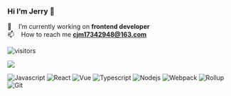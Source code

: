 ### Hi I’m Jerry 👋

🔭 &nbsp;&nbsp; I’m currently working on **frontend developer** <br/>
📫 &nbsp;&nbsp; How to reach me **cjm17342948@163.com** <br/>





![visitors](https://visitor-badge.glitch.me/badge?page_id=coderJerryM.coderJerryM&left_color=green&right_color=red)






![](https://github-readme-stats.vercel.app/api?username=coderJerryM)




![Javascript](https://img.shields.io/badge/-Javascript-d1a622?style=flat-square&logo=javascript&logoColor=white)
![React](https://img.shields.io/badge/-React-3cafd2?style=flat-square&logo=react&logoColor=white)
![Vue](https://img.shields.io/badge/-Vue-44bfe1?style=flat-square&logo=Vue&logoColor=white)
![Typescript](https://img.shields.io/badge/-Typescript-006fc5?style=flat-square&logo=typescript&logoColor=white)
![Nodejs](https://img.shields.io/badge/-Nodejs-3b7a35?style=flat-square&logo=Nodejs&logoColor=white)
![Webpack](https://img.shields.io/badge/-Webpack-82d0f8?style=flat-square&logo=webpack&logoColor=white)
![Rollup](https://img.shields.io/badge/-Rollup-f27539?style=flat-square&logo=rollup&logoColor=white)
![Git](https://img.shields.io/badge/-Git-F05032?style=flat-square&logo=git&logoColor=white)


<!--
**coderJerryM/coderJerryM** is a ✨ _special_ ✨ repository because its `README.md` (this file) appears on your GitHub profile.

Here are some ideas to get you started:

- 🔭 I’m currently working on ...
- 🌱 I’m currently learning ...
- 👯 I’m looking to collaborate on ...
- 🤔 I’m looking for help with ...
- 💬 Ask me about ...
- 📫 How to reach me: ...
- 😄 Pronouns: ...
- ⚡ Fun fact: ...
-->
